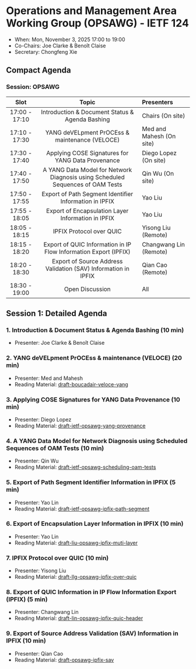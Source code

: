 # Operations and Management Area Working Group (OPSAWG) - IETF 124

* When: Mon, November 3, 2025 17:00 to 19:00
* Co-Chairs: Joe Clarke & Benoît Claise
* Secretary: Chongfeng Xie

## Compact Agenda

### Session: OPSAWG

| Slot          | Topic                                    | Presenters |
|:-------------:|:---------------------------------------:|:-----------|
| 17:00 - 17:10 | Introduction & Document Status & Agenda Bashing  | Chairs (On site) |
| 17:10 - 17:30 | YANG deVELpment PrOCEss & maintenance (VELOCE) | Med and Mahesh (On site) |
| 17:30 - 17:40 | Applying COSE Signatures for YANG Data Provenance | Diego Lopez (On site) |
| 17:40 - 17:50 | A YANG Data Model for Network Diagnosis using Scheduled Sequences of OAM Tests | Qin Wu (On site) |
| 17:50 - 17:55 | Export of Path Segment Identifier Information in IPFIX | Yao Liu |
| 17:55 - 18:05 | Export of Encapsulation Layer Information in IPFIX | Yao Liu |
| 18:05 - 18:15 | IPFIX Protocol over QUIC | Yisong Liu (Remote) |
| 18:15 - 18:20 | Export of QUIC Information in IP Flow Information Export (IPFIX) | Changwang Lin (Remote) |
| 18:20 - 18:30 | Export of Source Address Validation (SAV) Information in IPFIX | Qian Cao (Remote) |
| 18:30 - 19:00 | Open Discussion | All | 

## Session 1: Detailed Agenda

### 1. Introduction & Document Status & Agenda Bashing (10 min)

* Presenter: Joe Clarke & Benoît Claise

### 2. YANG deVELpment PrOCEss & maintenance (VELOCE) (20 min)

* Presenter: Med and Mahesh
* Reading Material: [draft-boucadair-veloce-yang](https://datatracker.ietf.org/doc/html/draft-boucadair-veloce-yang/)

### 3. Applying COSE Signatures for YANG Data Provenance (10 min)

* Presenter: Diego Lopez
* Reading Material: [draft-ietf-opsawg-yang-provenance](https://datatracker.ietf.org/doc/draft-ietf-opsawg-yang-provenance/)

### 4. A YANG Data Model for Network Diagnosis using Scheduled Sequences of OAM Tests (10 min)

* Presenter: Qin Wu
* Reading Material: [draft-ietf-opsawg-scheduling-oam-tests](https://datatracker.ietf.org/doc/draft-ietf-opsawg-scheduling-oam-tests/)


### 5. Export of Path Segment Identifier Information in IPFIX (5 min)

* Presenter: Yao Lin
* Reading Material: [draft-ietf-opsawg-ipfix-path-segment](https://datatracker.ietf.org/doc/draft-ietf-opsawg-ipfix-path-segment/)


### 6. Export of Encapsulation Layer Information in IPFIX (10 min)

* Presenter: Yao Lin
* Reading Material: [draft-liu-opsawg-ipfix-muti-layer](https://datatracker.ietf.org/doc/draft-liu-opsawg-ipfix-muti-layer/)

### 7. IPFIX Protocol over QUIC (10 min)

* Presenter: Yisong Liu
* Reading Material: [draft-llg-opsawg-ipfix-over-quic](https://datatracker.ietf.org/doc/draft-llg-opsawg-ipfix-over-quic/)

### 8. Export of QUIC Information in IP Flow Information Export (IPFIX) (5 min)

* Presenter: Changwang Lin
* Reading Material: [draft-lin-opsawg-ipfix-quic-header](https://datatracker.ietf.org/doc/draft-lin-opsawg-ipfix-quic-header/)

### 9. Export of Source Address Validation (SAV) Information in IPFIX (10 min)

* Presenter: Qian Cao
* Reading Material: [draft-opsawg-ipfix-sav](https://datatracker.ietf.org/doc/draft-opsawg-ipfix-sav/)

